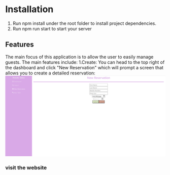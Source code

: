 # Installation
1. Run npm install under the root folder to install project dependencies.
2. Run npm run start to start your server
## Features ##
The main focus of this application is to allow the user to easily manage guests. The main features include:
1.Create: You can head to the top right of the dashboard and click "New Reservation" which will prompt a screen that allows you to create a detailed reservation:
![](front-end/restaurant_pics/restaurant_newreservation.jpg)
### visit the website ###
  
